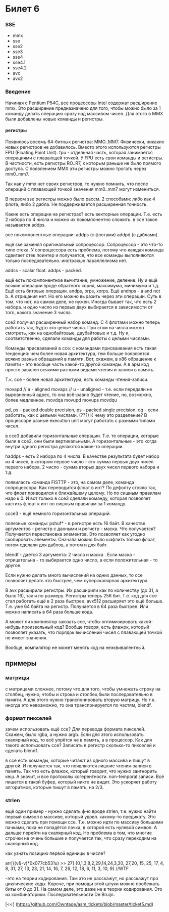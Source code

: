# Билет 6
### SSE

- mmx
- sse
- sse2
- sse3
- sse4
- sse4.1
- sse4.2
- avx
- avx2

### Введение

Начиная с Pentium P54C, все процессоры Intel содержат расширение mmx. Это расширение предназначено для того, чтобы можно было за 1 команду делать операцию сразу над массивом чисел. Для этого в MMX были добавлены новые команды и регистры.

#### регистры

Появилось восемь 64-битных регистра: MMO..MM7. Физически, никаких новых регистров не добавилось. Вместо этого используются регистры FPU (Floating Point Unit). fpu - отдельная часть, которая занимается операциями с плавающей точкой. У FPU есть свои команды и регистры. В частности, есть регистры RO..R7, к которым раньше не было прямого доступа. С появлением MMX эти регистры можно трогать через mm0..mm7. 

Так как у mmx нет своих регистров, то нужно помнить, что после операций с плавающей точкой значения mm0..mm7 могут измениться.


В первом sse регистры можно было рассм. 2 способами: либо как 4 флота, либо 2 дабла. Не поддерживается расширенная точность. 

Какие есть операции на регистрах? есть векторные операции. Т.е. есть 2 набора по 4 числа и можно их покомпонентно сложить. в ссе такое называется addps. 



все покомпонентные операции:
addps (с флотами)
addpd (с даблами).

ещё sse заменял оригинальный сопроцессор. Сопроцессор - это что-то типо стека. У сопроцессора есть проблема, потому что каждая команда сдвигает стек поинтер и получается, что все команды выполняются только последовательно. инстракшн параллелизма нет.

addss - scalar float. addps - packed.

ещё есть покомпонентное вычитание, умножение, деление. Ну и ещё всякие операции вроде обратного корня, максимума, минимума и т.д. Ещё есть битовые операции. andps, orps, xorps. Ещё andnps - a and not b. А отрицания нет. Но его можно выразить через эти операции. Суть в том, что нот, на самом деле, не нужен. Иногда бывает так, что есть 2 набора. и одно число из первых двух выбирается в зависимости от того, какого значение 3 числа. 

ссе2 получил расширенный набор команд. С 4 флотами можно теперь работать так, будто это целые числа. При этом на числа можно смотреть, как на однобайтовые, двубайтовые и т.д. Ну и, соответственно, сделали команды для работы с целыми числами. 

Команды присваиваний в ссе: с командами присваивания есть такая тенденция: чем более новая архитектура, тем больше появляется всяких разных обращений в памяти. Вот, скажем, в х86 обращение к памяти - это вообще часть какой-то другой команды. А в арм код просто завален всякими разными видами чтения и записи в память. 

Т.к. ссе - более новая архитектура, есть команды чтения-записи.

movapd // a - aligned
movaps // u - unaligned - т.е. если передали не выровненный адрес, то она всё-равно будет чтение, но, возможно, более медленное. 
movdqa
movupd
movups
movdqu

pd, ps - packed double precision, ps - packed single precision. dq - если работать, как с целыми числами. (???) К чему это разделение? В процессоре разные execution unit могут работать с разными типами чисел. 

в ссе3 добавили горизонтальные операции. Т.е. те операции, которые были в ссе2, они были вертикальными. А горизонтальные - это когда внутри одного регистра делаются какие-то операции. 

haddps - есть 2 набора по 4 числа. В качестве результата будет набор из 4 чисел, в котором первое число - это сумма первых двух чисел первого набора, 2 число - сумма вторых двух чисел первого набора и т.д.

появиласть команда FISTTP - это, на самом деле, команда сопроцессора. Как переводится флоат в инт? По дефолту стояло так, что флоат приводился к ближайшему целому. Но по сишным правилам надо к 0. И вот только в ссе3 сделали команду, которая позволяет кастить флоат к инт по сишным правилам за 1 команду.

сссе3 - ещё немного горизонтальных операций. 

полезные команды: pshuf* - в регистре есть 16 байт. В качестве аргументов - регистр с данными и регистр - маска. Что получается? Получается перестановка элементов. Это позволяет как угодно скопировать элементы. Сначала можно было шафлить только флоат, потом сделали для даблов, а потом и для байт.

blendf - даётся 3 аргумента: 2 числа и маска . Если маска - отрицательна - то выбирается одно число, а если положительная - то другое. 

Если нужно делать много вычислений на одних данных, то ссе позволяет делать это быстрее, чем суперскалярная архитектура.

В avx расширили регистры. Их расширили как по количеству (до 31, а было 16), так и по размеру. Регистры теперь 256 бит. Т.е. код для ссе стал работать ещё в 2 раза быстрее. avx512 расширяет это ещё больше. Т.е. уже 64 байта на регистр. Получается в 64 раза быстрее. Или можно написать в 64 раза больше кода.

А может ли компилятор заюзать ссе, чтобы оптимизировать какой-нибудь произвольный код? Вообще говоря, есть флажок, который позволяет указать, что порядок вычислений чисел с плавающей точкой не имеет значения.

Вообще, компилятор не может менять код на неэквивалентный.

## примеры
### матрицы

с матрицами сложнее, потому что для того, чтобы умножать строку на столбец, нужно, чтобы и строка и столбец были последовательно в памяти. А для этого нужно транспонировать вторую матрицу. Но т.к. иногда это невозможно, то она транспонируется по частям, blendf.
### формат пикселей
зачем использовать ещё ссе? Для перевода формата пикселей. Скажем, было rgba, а нужно argb. Если для этого использовать скалярный код, то всё упрётся не в память, а в процессор. 
Как для такого использовать ссе? Записать в регистр сколько-то пикселей и сделать blendf. 

в ссе есть команды, которые читают из одного массива и пишут в другой. И получается так, что появляются лишние чтения-записи в память. Так что есть флажок, который говорит, что нужно заигнорить кеш. А значит, и все протоколы когерентности. non-temporal записи. Всё пишется в такой буфер, который никто не видит. Это ускоряет работу алгоритмов, которые пишут в память, на 2/3.

### strlen
ещё один пример - нужно сделать ф-ю вроде strlen, т.е. нужно найти первый символ в массиве, который удовл. какому-то предикату. Это можно сделать при помощи ссе. Т.е. можно идти по массиву большими пачками, пока не попадётся пачка, в которой есть нулевой символ. А дальше перейти на скалярный код. Но проблема в том, что многие строчки не очень большие и получается так, что сразу переходим на скалярный код.

как узнать позицию первой единицы в числе? 

arr[((v&-v)*0x077cb531u) >> 27]
{0,1,3,8,2,29,14,24,3,30, 27,20, 15, 25, 17, 4, 8, 31, 27, 13, 23, 21, 14, 16, 7, 26, 12, 18, 6, 11, 3, 10, 9} //WTF

-это на теории кодирования. Там это не расскажут, но расскажут про циклические коды. Короче, при помощи этой штуки можно пробежать биты от 0 до 31.  На самом деле, это даже не в теории кодирования. Это из комбинаторики. Последовательности De Bruijn.

[<<] (https://github.com/Owntage/asm_tickets/blob/master/ticket5.md)
